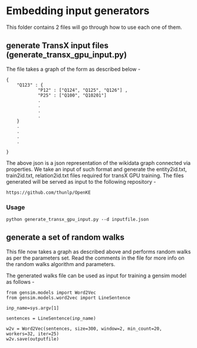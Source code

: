 # Embedding input generators


This folder contains 2 files will go through how to use each one of them.

## generate TransX input files (generate_transx_gpu_input.py)
The file takes a graph of the form as described below -
```
{
    "Q123" : {
            "P12" : ["Q124", "Q125", "Q126"] ,
            "P25" : ["Q100", "Q10201"]
            .
            .
            .
            .
    }
    .
    .
    .
    .

}
```
The above json is a json representation of the wikidata graph connected via properties. We take an input of such format and generate
the entity2id.txt, train2id.txt, relation2id.txt files required for transX GPU training. The files generated will be served as input to the
following repository -

`https://github.com/thunlp/OpenKE`

### Usage
```
python generate_transx_gpu_input.py --d inputfile.json
```

## generate a set of random walks

This file now takes a graph as described above and performs random walks as per the parameters set. Read the comments in the file
for more info on the random walks algorithm and parameters.

The generated walks file can be used as input for training a gensim model as follows -

```
from gensim.models import Word2Vec
from gensim.models.word2vec import LineSentence

inp_name=sys.argv[1]

sentences = LineSentence(inp_name)

w2v = Word2Vec(sentences, size=300, window=2, min_count=20, workers=32, iter=25)
w2v.save(outputfile)
```


